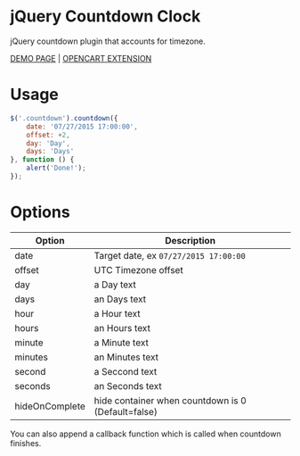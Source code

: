 jQuery Countdown Clock
=========

jQuery countdown plugin that accounts for timezone.

[DEMO PAGE](https://epiksel.github.io/countdown/demo) | [OPENCART EXTENSION](https://openix.io/en/product/preview?pid=57)

# Usage

```javascript
$('.countdown').countdown({
    date: '07/27/2015 17:00:00',
    offset: +2,
	day: 'Day',
	days: 'Days'
}, function () {
    alert('Done!');
});
```

# Options
Option | Description
---|---
date | Target date, ex `07/27/2015 17:00:00`
offset | UTC Timezone offset
day | a Day text
days | an Days text
hour | a Hour text
hours | an Hours text
minute | a Minute text
minutes | an Minutes text
second | a Seccond text
seconds | an Seconds text
hideOnComplete | hide container when countdown is 0 (Default=false)

You can also append a callback function which is called when countdown finishes.
